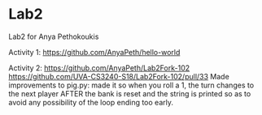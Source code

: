 # Lab2
Lab2 for Anya Pethokoukis

Activity 1: https://github.com/AnyaPeth/hello-world

Activity 2: https://github.com/AnyaPeth/Lab2Fork-102
            https://github.com/UVA-CS3240-S18/Lab2Fork-102/pull/33
             Made improvements to pig.py: made it so when you roll a 1, the turn changes to the next player AFTER the bank is reset and the              string is printed so as to avoid any possibility of the loop ending too early.
            
